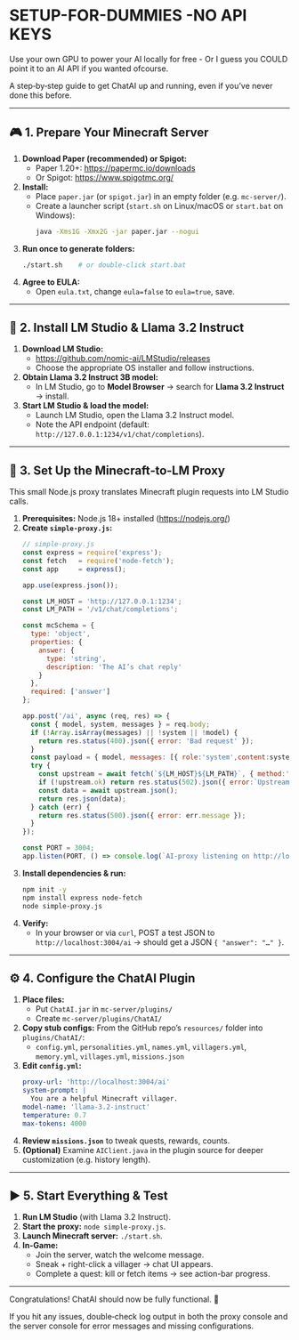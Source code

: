 # SETUP-FOR-DUMMIES   -NO API KEYS 
Use your own GPU to power your AI locally for free - Or I guess you COULD point it to an AI API if you wanted ofcourse.

A step‑by‑step guide to get ChatAI up and running, even if you’ve never done this before.

---

## 🎮 1. Prepare Your Minecraft Server

1. **Download Paper (recommended) or Spigot:**
   - Paper 1.20+: https://papermc.io/downloads  
   - Or Spigot: https://www.spigotmc.org/
2. **Install:**
   - Place `paper.jar` (or `spigot.jar`) in an empty folder (e.g. `mc-server/`).
   - Create a launcher script (`start.sh` on Linux/macOS or `start.bat` on Windows):
     ```bash
     java -Xms1G -Xmx2G -jar paper.jar --nogui
     ```
3. **Run once to generate folders:**
   ```bash
   ./start.sh    # or double‑click start.bat
   ```
4. **Agree to EULA:**
   - Open `eula.txt`, change `eula=false` to `eula=true`, save.

---

## 🤖 2. Install LM Studio & Llama 3.2 Instruct

1. **Download LM Studio:**
   - https://github.com/nomic-ai/LMStudio/releases  
   - Choose the appropriate OS installer and follow instructions.
2. **Obtain Llama 3.2 Instruct 3B model:**
   - In LM Studio, go to **Model Browser** → search for **Llama 3.2 Instruct** → install.
3. **Start LM Studio & load the model:**
   - Launch LM Studio, open the Llama 3.2 Instruct model.
   - Note the API endpoint (default: `http://127.0.0.1:1234/v1/chat/completions`).

---

## 🔄 3. Set Up the Minecraft‑to‑LM Proxy

This small Node.js proxy translates Minecraft plugin requests into LM Studio calls.

1. **Prerequisites:** Node.js 18+ installed (https://nodejs.org/)
2. **Create `simple-proxy.js`:**
   ```js
   // simple-proxy.js
   const express = require('express');
   const fetch   = require('node-fetch');
   const app     = express();

   app.use(express.json());

   const LM_HOST = 'http://127.0.0.1:1234';
   const LM_PATH = '/v1/chat/completions';

   const mcSchema = {
     type: 'object',
     properties: {
       answer: {
         type: 'string',
         description: 'The AI’s chat reply'
       }
     },
     required: ['answer']
   };

   app.post('/ai', async (req, res) => {
     const { model, system, messages } = req.body;
     if (!Array.isArray(messages) || !system || !model) {
       return res.status(400).json({ error: 'Bad request' });
     }
     const payload = { model, messages: [{ role:'system',content:system }, ...messages], response_format:{ type:'json_schema', json_schema:{ schema:mcSchema } } };
     try {
       const upstream = await fetch(`${LM_HOST}${LM_PATH}`, { method:'POST', headers:{'Content-Type':'application/json'}, body:JSON.stringify(payload) });
       if (!upstream.ok) return res.status(502).json({ error:`Upstream ${upstream.status}` });
       const data = await upstream.json();
       return res.json(data);
     } catch (err) {
       return res.status(500).json({ error: err.message });
     }
   });

   const PORT = 3004;
   app.listen(PORT, () => console.log(`AI‑proxy listening on http://localhost:${PORT}/ai`));
   ```
3. **Install dependencies & run:**
   ```bash
   npm init -y
   npm install express node-fetch
   node simple-proxy.js
   ```
4. **Verify:**
   - In your browser or via `curl`, POST a test JSON to `http://localhost:3004/ai` → should get a JSON `{ "answer": "…" }`.

---

## ⚙️ 4. Configure the ChatAI Plugin

1. **Place files:**
   - Put `ChatAI.jar` in `mc-server/plugins/`
   - Create `mc-server/plugins/ChatAI/`
2. **Copy stub configs:** From the GitHub repo’s `resources/` folder into `plugins/ChatAI/`:
   - `config.yml`, `personalities.yml`, `names.yml`, `villagers.yml`, `memory.yml`, `villages.yml`, `missions.json`
3. **Edit `config.yml`:**
   ```yaml
   proxy-url: 'http://localhost:3004/ai'
   system-prompt: |
     You are a helpful Minecraft villager.
   model-name: 'llama-3.2-instruct'
   temperature: 0.7
   max-tokens: 4000
   ```
4. **Review `missions.json`** to tweak quests, rewards, counts.
5. **(Optional)** Examine `AIClient.java` in the plugin source for deeper customization (e.g. history length).

---

## ▶️ 5. Start Everything & Test

1. **Run LM Studio** (with Llama 3.2 Instruct).
2. **Start the proxy:** `node simple-proxy.js`.
3. **Launch Minecraft server:** `./start.sh`.
4. **In-Game:**
   - Join the server, watch the welcome message.
   - Sneak + right-click a villager → chat UI appears.
   - Complete a quest: kill or fetch items → see action-bar progress.

---

Congratulations! ChatAI should now be fully functional. 🎉

If you hit any issues, double‑check log output in both the proxy console and the server console for error messages and missing configurations.
